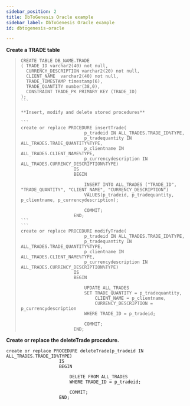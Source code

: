 ```yaml
---
sidebar_position: 2
title: DbToGenesis Oracle example
sidebar_label: DbToGenesis Oracle example
id: dbtogenesis-oracle

---
```

**Create a TRADE table**

>     CREATE TABLE DB_NAME.TRADE
>     ( TRADE_ID varchar2(40) not null,
>       CURRENCY_DESCRIPTION varchar2(20) not null,
>       CLIENT_NAME  varchar2(40) not null,
>       TRADE_TIMESTAMP timestamp(6),
>       TRADE_QUANTITY number(38,0),
>       CONSTRAINT TRADE_PK PRIMARY KEY (TRADE_ID)
>     );
>     ```
>     
>     **Insert, modify and delete stored procedures**
>     
>     ```
>     create or replace PROCEDURE insertTrade(
>                             p_tradeid IN ALL_TRADES.TRADE_ID%TYPE,
>                             p_tradequantity IN ALL_TRADES.TRADE_QUANTITY%TYPE,
>                             p_clientname IN ALL_TRADES.CLIENT_NAME%TYPE,
>                             p_currencydescription IN ALL_TRADES.CURRENCY_DESCRIPTION%TYPE)
>                         IS
>                         BEGIN
>     
>                             INSERT INTO ALL_TRADES ("TRADE_ID", "TRADE_QUANTITY", "CLIENT_NAME", "CURRENCY_DESCRIPTION")
>                             VALUES(p_tradeid, p_tradequantity, p_clientname, p_currencydescription);
>     
>                             COMMIT;
>                         END;
>     ```
>     ```
>     create or replace PROCEDURE modifyTrade(
>                             p_tradeid IN ALL_TRADES.TRADE_ID%TYPE,
>                             p_tradequantity IN ALL_TRADES.TRADE_QUANTITY%TYPE,
>                             p_clientname IN ALL_TRADES.CLIENT_NAME%TYPE,
>                             p_currencydescription IN ALL_TRADES.CURRENCY_DESCRIPTION%TYPE)
>                         IS
>                         BEGIN
>     
>                             UPDATE ALL_TRADES
>                             SET TRADE_QUANTITY = p_tradequantity,
>                                 CLIENT_NAME = p_clientname,
>                                 CURRENCY_DESCRIPTION = p_currencydescription
>                             WHERE TRADE_ID = p_tradeid;
>     
>                             COMMIT;
>                         END;

**Create or replace the deleteTrade procedure.**

    create or replace PROCEDURE deleteTrade(p_tradeid IN ALL_TRADES.TRADE_ID%TYPE)
                        IS
                        BEGIN
    
                            DELETE FROM ALL_TRADES
                            WHERE TRADE_ID = p_tradeid;
    
                            COMMIT;
                        END;